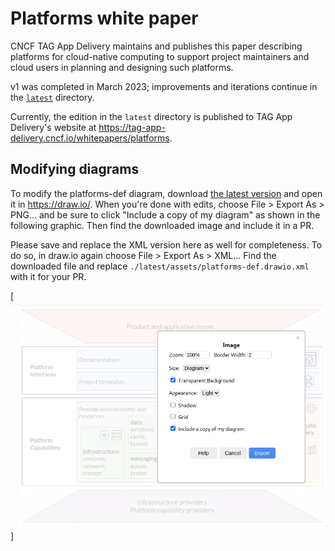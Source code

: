 # Platforms white paper

CNCF TAG App Delivery maintains and publishes this paper describing platforms
for cloud-native computing to support project maintainers and cloud users in
planning and designing such platforms.

v1 was completed in March 2023; improvements and iterations continue in the
[`latest`](./latest/) directory.

Currently, the edition in the `latest` directory is published to TAG App
Delivery's website at <https://tag-app-delivery.cncf.io/whitepapers/platforms>.

## Modifying diagrams

To modify the platforms-def diagram, download [the latest
version](./latest/assets/platforms-def.drawio.png) and open it in
<https://draw.io/>. When you're done with edits, choose File > Export As >
PNG... and be sure to click "Include a copy of my diagram" as shown in the
following graphic. Then find the downloaded image and include it in a PR.

Please save and replace the XML version here as well for completeness. To do so,
in draw.io again choose File > Export As > XML... Find the downloaded file and
replace `./latest/assets/platforms-def.drawio.xml` with it for your PR.

[![draw.io save dialog](./assets/draw.io-save-dialog.png)]
